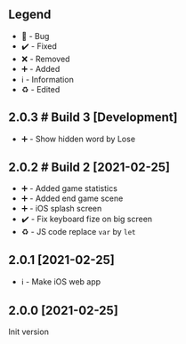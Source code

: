 ## Legend
- 🐛 - Bug
- ✔️ - Fixed
- ❌ - Removed
- ➕ - Added
- ℹ️ - Information
- ♻️ - Edited

## 2.0.3 # Build 3 [Development]
- ➕ - Show hidden word by Lose

## 2.0.2 # Build 2 [2021-02-25]
- ➕ - Added game statistics
- ➕ - Added end game scene
- ➕ - iOS splash screen
- ✔️ - Fix keyboard fize on big screen
- ♻️ - JS code replace `var` by `let`

## 2.0.1 [2021-02-25]
- ℹ️ - Make iOS web app

## 2.0.0 [2021-02-25] 
Init version
